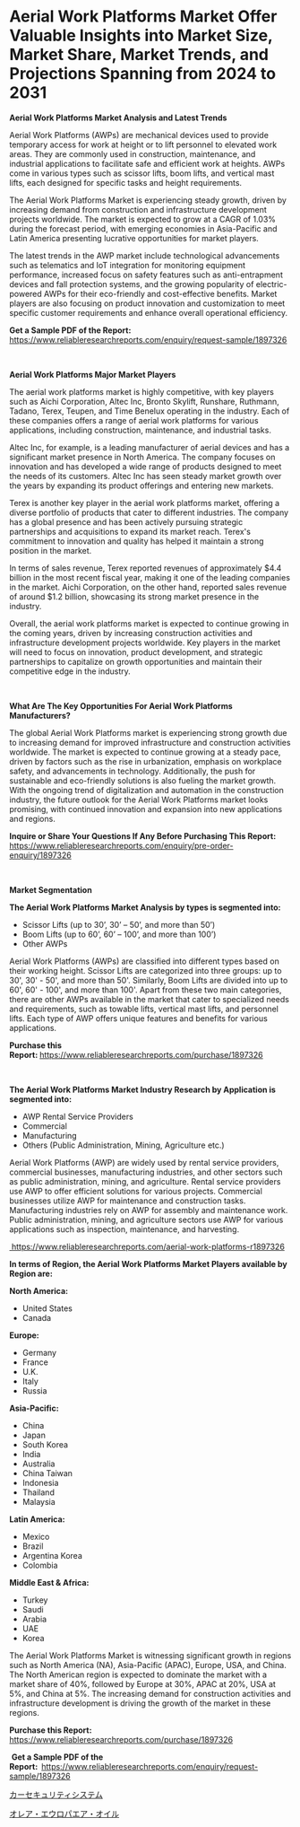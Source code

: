 <p><h1>Aerial Work Platforms Market Offer Valuable Insights into Market Size, Market Share, Market Trends, and Projections Spanning from 2024 to 2031</h1></p><p><strong>Aerial Work Platforms Market Analysis and Latest Trends</strong></p>
<p><p>Aerial Work Platforms (AWPs) are mechanical devices used to provide temporary access for work at height or to lift personnel to elevated work areas. They are commonly used in construction, maintenance, and industrial applications to facilitate safe and efficient work at heights. AWPs come in various types such as scissor lifts, boom lifts, and vertical mast lifts, each designed for specific tasks and height requirements.</p><p>The Aerial Work Platforms Market is experiencing steady growth, driven by increasing demand from construction and infrastructure development projects worldwide. The market is expected to grow at a CAGR of 1.03% during the forecast period, with emerging economies in Asia-Pacific and Latin America presenting lucrative opportunities for market players.</p><p>The latest trends in the AWP market include technological advancements such as telematics and IoT integration for monitoring equipment performance, increased focus on safety features such as anti-entrapment devices and fall protection systems, and the growing popularity of electric-powered AWPs for their eco-friendly and cost-effective benefits. Market players are also focusing on product innovation and customization to meet specific customer requirements and enhance overall operational efficiency.</p></p>
<p><strong>Get a Sample PDF of the Report:&nbsp;</strong> <a href="https://www.reliableresearchreports.com/enquiry/request-sample/1897326">https://www.reliableresearchreports.com/enquiry/request-sample/1897326</a></p>
<p>&nbsp;</p>
<p><strong>Aerial Work Platforms Major Market Players</strong></p>
<p><p>The aerial work platforms market is highly competitive, with key players such as Aichi Corporation, Altec Inc, Bronto Skylift, Runshare, Ruthmann, Tadano, Terex, Teupen, and Time Benelux operating in the industry. Each of these companies offers a range of aerial work platforms for various applications, including construction, maintenance, and industrial tasks.</p><p>Altec Inc, for example, is a leading manufacturer of aerial devices and has a significant market presence in North America. The company focuses on innovation and has developed a wide range of products designed to meet the needs of its customers. Altec Inc has seen steady market growth over the years by expanding its product offerings and entering new markets.</p><p>Terex is another key player in the aerial work platforms market, offering a diverse portfolio of products that cater to different industries. The company has a global presence and has been actively pursuing strategic partnerships and acquisitions to expand its market reach. Terex's commitment to innovation and quality has helped it maintain a strong position in the market.</p><p>In terms of sales revenue, Terex reported revenues of approximately $4.4 billion in the most recent fiscal year, making it one of the leading companies in the market. Aichi Corporation, on the other hand, reported sales revenue of around $1.2 billion, showcasing its strong market presence in the industry.</p><p>Overall, the aerial work platforms market is expected to continue growing in the coming years, driven by increasing construction activities and infrastructure development projects worldwide. Key players in the market will need to focus on innovation, product development, and strategic partnerships to capitalize on growth opportunities and maintain their competitive edge in the industry.</p></p>
<p>&nbsp;</p>
<p><strong>What Are The Key Opportunities For Aerial Work Platforms Manufacturers?</strong></p>
<p><p>The global Aerial Work Platforms market is experiencing strong growth due to increasing demand for improved infrastructure and construction activities worldwide. The market is expected to continue growing at a steady pace, driven by factors such as the rise in urbanization, emphasis on workplace safety, and advancements in technology. Additionally, the push for sustainable and eco-friendly solutions is also fueling the market growth. With the ongoing trend of digitalization and automation in the construction industry, the future outlook for the Aerial Work Platforms market looks promising, with continued innovation and expansion into new applications and regions.</p></p>
<p><strong>Inquire or Share Your Questions If Any Before Purchasing This Report:</strong> <a href="https://www.reliableresearchreports.com/enquiry/pre-order-enquiry/1897326">https://www.reliableresearchreports.com/enquiry/pre-order-enquiry/1897326</a></p>
<p>&nbsp;</p>
<p><strong>Market Segmentation</strong></p>
<p><strong>The Aerial Work Platforms Market Analysis by types is segmented into:</strong></p>
<p><ul><li>Scissor Lifts (up to 30’, 30’ – 50’, and more than 50’)</li><li>Boom Lifts (up to 60’, 60’ – 100’, and more than 100’)</li><li>Other AWPs</li></ul></p>
<p><p>Aerial Work Platforms (AWPs) are classified into different types based on their working height. Scissor Lifts are categorized into three groups: up to 30', 30' - 50', and more than 50'. Similarly, Boom Lifts are divided into up to 60', 60' - 100', and more than 100'. Apart from these two main categories, there are other AWPs available in the market that cater to specialized needs and requirements, such as towable lifts, vertical mast lifts, and personnel lifts. Each type of AWP offers unique features and benefits for various applications.</p></p>
<p><strong>Purchase this Report:&nbsp;</strong><a href="https://www.reliableresearchreports.com/purchase/1897326">https://www.reliableresearchreports.com/purchase/1897326</a></p>
<p>&nbsp;</p>
<p><strong>The Aerial Work Platforms Market Industry Research by Application is segmented into:</strong></p>
<p><ul><li>AWP Rental Service Providers</li><li>Commercial</li><li>Manufacturing</li><li>Others (Public Administration, Mining, Agriculture etc.)</li></ul></p>
<p><p>Aerial Work Platforms (AWP) are widely used by rental service providers, commercial businesses, manufacturing industries, and other sectors such as public administration, mining, and agriculture. Rental service providers use AWP to offer efficient solutions for various projects. Commercial businesses utilize AWP for maintenance and construction tasks. Manufacturing industries rely on AWP for assembly and maintenance work. Public administration, mining, and agriculture sectors use AWP for various applications such as inspection, maintenance, and harvesting.</p></p>
<p><a href="https://www.reliableresearchreports.com/aerial-work-platforms-r1897326">&nbsp;https://www.reliableresearchreports.com/aerial-work-platforms-r1897326</a></p>
<p><strong>In terms of Region, the Aerial Work Platforms Market Players available by Region are:</strong></p>
<p>
    <p> <strong> North America: </strong>
        <ul>
            <li>United States</li>
            <li>Canada</li>
        </ul>
        </p> 
    <p> <strong> Europe: </strong>
        <ul>
            <li>Germany</li>
            <li>France</li>
            <li>U.K.</li>
            <li>Italy</li>
            <li>Russia</li>
        </ul>
        </p> 
    <p> <strong> Asia-Pacific: </strong>
        <ul>
            <li>China</li>
            <li>Japan</li>
            <li>South Korea</li>
            <li>India</li>
            <li>Australia</li>
            <li>China Taiwan</li>
            <li>Indonesia</li>
            <li>Thailand</li>
            <li>Malaysia</li>
        </ul>
        </p> 
    <p> <strong> Latin America: </strong>
        <ul>
            <li>Mexico</li>
            <li>Brazil</li>
            <li>Argentina Korea</li>
            <li>Colombia</li>
        </ul>
        </p> 
    <p> <strong> Middle East & Africa: </strong>
        <ul>
            <li>Turkey</li>
            <li>Saudi</li>
            <li>Arabia</li>
            <li>UAE</li>
            <li>Korea</li>
        </ul>
    </p>
    </p>
<p><p>The Aerial Work Platforms Market is witnessing significant growth in regions such as North America (NA), Asia-Pacific (APAC), Europe, USA, and China. The North American region is expected to dominate the market with a market share of 40%, followed by Europe at 30%, APAC at 20%, USA at 5%, and China at 5%. The increasing demand for construction activities and infrastructure development is driving the growth of the market in these regions.</p></p>
<p><strong>Purchase this Report: </strong><a href="https://www.reliableresearchreports.com/purchase/1897326">https://www.reliableresearchreports.com/purchase/1897326</a></p>
<p>&nbsp;<strong>Get a Sample PDF of the Report:&nbsp;&nbsp;</strong><a href="https://www.reliableresearchreports.com/enquiry/request-sample/1897326">https://www.reliableresearchreports.com/enquiry/request-sample/1897326</a></p>
<p><strong></strong></p>
<p><p><a href="https://github.com/laurenreichert/Market-Research-Report-List-1/blob/main/249699121400.md">カーセキュリティシステム</a></p><p><a href="https://github.com/RodHoppe07/Market-Research-Report-List-1/blob/main/399515921401.md">オレア・エウロパエア・オイル</a></p></p>